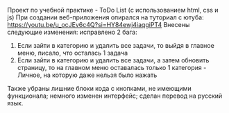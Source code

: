 Проект по учебной практике - ToDo List (с использованием html, css и js)
При создании веб-приложения опирался на туториал с ютуба: https://youtu.be/u_ocJEv6c4Q?si=HY84ewj4iaqgiPT4
Внесены следующие изменения: исправлено 2 бага: 

1) Если зайти в категорию и удалить все задачи, то выйдя в главное меню, писало, что осталась 1 задача
2) Если зайти в категорию и удалить все задачи, а затем обновить страницу, то на главном меню оставалась только 1 категория - Личное, на которую даже нельзя было нажать

Также убраны лишние блоки кода с кнопками, не имеющими функционала; немного изменен интерфейс; сделан перевод на русский язык. 

